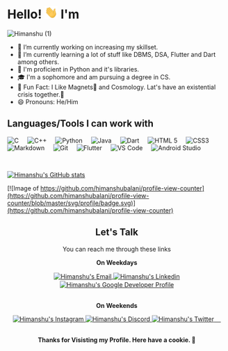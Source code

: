 # Hello! <img src="https://github.com/ABSphreak/ABSphreak/blob/master/gifs/Hi.gif" width="30px"> I'm        

![Himanshu (1)](https://user-images.githubusercontent.com/85930567/130409887-7c0452c9-89ff-4a22-adb3-e3a47e9fbd1d.png)

     
- 🔭 I’m currently working on increasing my skillset.
- 🌱 I’m currently learning a lot of stuff like DBMS, DSA, Flutter and Dart among others.
- 🥇 I'm proficient in Python and it's libraries.
- 🎓 I'm a sophomore and am pursuing a degree in CS.
- 🌟 Fun Fact: I Like Magnets🧲 and Cosmology. Lat's have an existential crisis together.🙂
- 😄 Pronouns: He/Him


## Languages/Tools I can work with
<div align="left"><span>
  
  <img title="C" width="40px" src="https://img.icons8.com/color/240/000000/c-programming.png" /> &nbsp;&nbsp;&nbsp;
  <img title="C++" width="40px" src="https://img.icons8.com/color/240/000000/c-plus-plus-logo.png" /> &nbsp;&nbsp;&nbsp;
  <img title="Python" width="40px" src="https://img.icons8.com/color/48/000000/python--v1.png"/> &nbsp;&nbsp;&nbsp;
  <img title="Java" width="50px" src="https://user-images.githubusercontent.com/85930567/155731762-c66a50e0-5f3c-4ea2-b123-4a818346e835.png"/> &nbsp;&nbsp;&nbsp;
  <img title="Dart" width="40px" src="https://img.icons8.com/color/50/000000/dart.png"/> &nbsp;&nbsp;&nbsp;
  <img title="HTML 5" width="40px" src="https://img.icons8.com/color/48/000000/html-5.png"/> &nbsp;&nbsp;&nbsp;
  <img title="CSS3" width="40px" src="https://img.icons8.com/color/48/000000/css3.png"/> &nbsp;&nbsp;&nbsp;
  <img title="Markdown" width="40px" src="https://img.icons8.com/office/80/000000/markdown.png"/> &nbsp;&nbsp;&nbsp;
  <img title="Git" width="40px" src="https://user-images.githubusercontent.com/85930567/155733391-1cad1bbc-b9d6-4fd9-91c2-37f778f88a96.png" /> &nbsp;&nbsp;&nbsp;
  <img title="Flutter" width="40px" src="https://user-images.githubusercontent.com/85930567/147389443-b0e06295-4659-4b21-a6ac-0c69bc3baafb.png"/> &nbsp;&nbsp;&nbsp;
  <img title="VS Code" width="40px" src="https://img.icons8.com/fluency/144/000000/visual-studio-code-2019.png"/> &nbsp;&nbsp;&nbsp;
  <img title="Android Studio" width="40px" src="https://img.icons8.com/color/48/000000/android-studio--v3.png"/>

  </br>
     
     
[![Himanshu's GitHub stats](https://github-readme-stats.vercel.app/api?username=himanshubalani&show_icons=true&theme=outrun)](https://github.com/anuraghazra/github-readme-stats)
     
[![Image of https://github.com/himanshubalani/profile-view-counter](https://github.com/himanshubalani/profile-view-counter/blob/master/svg/profile/badge.svg)](https://github.com/himanshubalani/profile-view-counter)



<div align="center">
     
## Let's Talk

You can reach me through these links

     
**On Weekdays**
   
<a href="mailto:himanshubalaniworks@gmail.com">
  <img align="center" alt="Himanshu's Email" width="60px" src="https://user-images.githubusercontent.com/85930567/132117835-c3abdd19-8336-4f45-a08e-65fa9419b9d4.gif" />
</a> 
<a href="https://www.linkedin.com/in/himanshubalani/">
  <img align="center" alt="Himanshu's Linkedin" width="70px" src="https://user-images.githubusercontent.com/85930567/132117922-9ab7a77e-8a5a-4d1e-b3f6-7e11121ac412.gif" />
</a>
<a href="https://g.dev/himanshubalani">
  <img align="center" alt="Himanshu's Google Developer Profile" width="70px" src="https://user-images.githubusercontent.com/85930567/147275833-71fc910c-e460-49d4-8d5e-6882cd104538.png" />
</a>

</br>  
</br>


**On Weekends**

 <a href="https://instagram.com/himanshubalani">
  <img alt="Himanshu's Instagram" width="70px" src="https://user-images.githubusercontent.com/85930567/132117999-40894dbc-6937-4eb4-b95f-9b71a5527581.gif" />
</a> 
<a href="https://discordapp.com/users/759807486831099928">
  <img alt="Himanshu's Discord" width="70px" src="https://user-images.githubusercontent.com/85930567/132117931-291284ca-2d7f-48f2-bd29-ca4223017e99.gif" />
</a> 
<a href="https://twitter.com/himanshubalani5">
  <img alt="Himanshu's Twitter" width="70px" src="https://user-images.githubusercontent.com/85930567/132118046-9f348a79-f52f-43a9-a871-21def0976d07.gif" /> &nbsp;&nbsp;&nbsp;
</a>

<br>

<br>


**Thanks for Visisting my Profile. Here have a cookie. 🍪**

</div>
